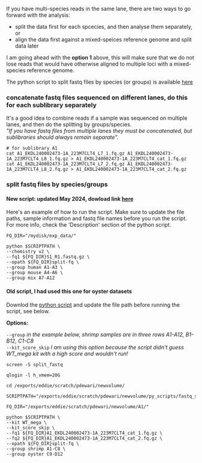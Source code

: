 If you have multi-species reads in the same lane, there are two ways to go forward with the analysis:
- split the data first for each spcecies, and then analyse them separately, or
- align the data first against a mixed-speices reference genome and split data later

I am going ahead with the **option 1** above, this will make sure that we do not lose reads that would have otherwise aligned to multiple loci with a mixed-species reference genome.  

The python script to split fastq files by species (or groups) is available [here](https://www.dropbox.com/scl/fi/5d8zx5xjnumk2q2zvau0g/fastq_sep_groups.py?rlkey=wc58rop4yl5lmzudic3djagkw&dl=0)  

### concatenate fastq files sequenced on different lanes, do this for each sublibrary separately
It's a good idea to combine reads if a sample was sequenced on multiple lanes, and then do the splitting by groups/species.  
*"If you have fastq files from multiple lanes they must be concatenated, but sublibraries should always remain separate".*  
```
# for sublibrary A1
cat A1_EKDL240002473-1A_223M7CLT4_L7_1.fq.gz A1_EKDL240002473-1A_223M7CLT4_L8_1.fq.gz > A1_EKDL240002473-1A_223M7CLT4_cat_1.fq.gz
cat A1_EKDL240002473-1A_223M7CLT4_L7_2.fq.gz A1_EKDL240002473-1A_223M7CLT4_L8_2.fq.gz > A1_EKDL240002473-1A_223M7CLT4_cat_2.fq.gz
```

### split fastq files by species/groups
#### New script: updated May 2024, dowload link [here](https://www.dropbox.com/scl/fi/z8u9cj4rngoqd9087b5xp/fastq_sep_groups.py?rlkey=ah2v8p1qqz4ji21uazecee58o&e=1&st=clpvhb6q&dl=0)  
Here's an example of how to run the script. Make sure to update the file paths, sample information and fastq file names before you run the script. For more info, check the 'Description' section of the python script.  

```SCRIPTPATH="/mydisk/scripts/fastq_sep_groups.py"
FQ_DIR="/mydisk/exp_data/"

python $SCRIPTPATH \
--chemistry v2 \
--fq1 ${FQ_DIR}S1_R1.fastq.gz \
--opath ${FQ_DIR}split-fq \
--group human A1-A3 \
--group mouse A4-A6 \
--group mix A7-A12
```

#### Old script, I had used this one for oyster datasets
Downlod the [python script](https://www.dropbox.com/scl/fi/5d8zx5xjnumk2q2zvau0g/fastq_sep_groups.py?rlkey=wc58rop4yl5lmzudic3djagkw&dl=0) and update the file path before running the script, see below.  

**Options:**  

`--group` *in the example below, shrimp samples are in three rows A1-A12, B1-B12, C1-C8*  
`--kit_score_skip` *I am using this option because the script didn't guess WT_mega kit with a high score and wouldn't run!*  

```
screen -S split_fastq

qlogin -l h_vmem=20G

cd /exports/eddie/scratch/pdewari/newvolume/

SCRIPTPATH="/exports/eddie/scratch/pdewari/newvolume/py_scripts/fastq_sep_groups.py" 

FQ_DIR="/exports/eddie/scratch/pdewari/newvolume/A1/"

python $SCRIPTPATH \
--kit WT_mega \
--kit_score_skip \
--fq1 ${FQ_DIR}A1_EKDL240002473-1A_223M7CLT4_cat_1.fq.gz \
--fq2 ${FQ_DIR}A1_EKDL240002473-1A_223M7CLT4_cat_2.fq.gz \
--opath ${FQ_DIR}split-fq \
--group shrimp A1-C8 \
--group oyster C9-D12
```
